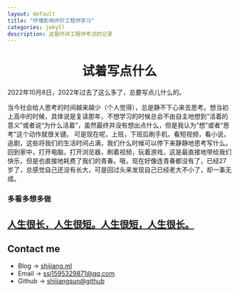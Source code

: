```yaml
---
layout: default
title: "环境影响评价工程师学习"
categories: jekyll
description: 这是环评工程师考试的记录
---
```

# <center> 试着写点什么 


2022年10月8日，2022年过去了这么多了，总要写点儿什么的。

当今社会给人思考的时间越来越少（个人觉得），总是静不下心来去思考。想当初上高中的时候，具体说是复读那年，不想学习的时候总会不由自主地想到“活着的意义”或者说“为什么活着”，虽然最终并没有想出点什么，但是我认为“想”或者“思考”这个动作就很关键。
可是现在呢，上班，下班后刷手机，看短视频，看小说，追剧，这些将我们的生活时间占满，我们什么时候可以停下来静静地思考写什么。
回到家中，打开电脑，打开浏览器，刷着视频，玩着游戏，这是最直接地带给我们快乐，但是也直接地耗费了我们的青春。哦，现在好像连青春都没有了，已经27岁了，总感觉自己还没有长大，可是回过头来发现自己已经老大不小了，却一事无成。


### 多看多想多做



## [人生很长，人生很短。人生很短，人生很长。](post/2022-10-08-人生.md)

## Contact me
- Blog -> [shijiang.ml](https://shijiang.ml)
- Email -> <ssj1595329871@qq.com>
- Github -> [shijiangsun@github](https://github.com/shijiangsun)
